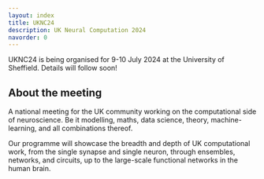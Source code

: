 ```yaml
---
layout: index
title: UKNC24
description: UK Neural Computation 2024
navorder: 0
---
```


UKNC24 is being organised for 9-10 July 2024 at the University of Sheffield. Details will follow soon!

## About the meeting

A national meeting for the UK community working on the computational side of neuroscience. Be it modelling, maths, data science, theory, machine-learning, and all combinations thereof. 

Our programme will showcase the breadth and depth of UK computational work, from the single synapse and single neuron, through ensembles, networks, and circuits, up to the large-scale functional networks in the human brain.
